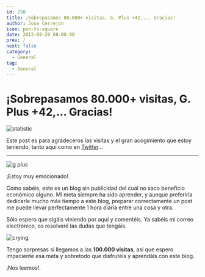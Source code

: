 ```yaml
---
id: 250
title: ¡Sobrepasamos 80.000+ visitas, G. Plus +42,... Gracias!
author: Jose Cerrejon
icon: pen-to-square
date: 2013-08-29 08:00:00
prev: /
next: false
category:
  - General
tag:
  - General
---
```


# ¡Sobrepasamos 80.000+ visitas, G. Plus +42,... Gracias!

![statistic](/images/2013/08/stattistic_28_Ago.jpg)

Este post es para agradeceros las visitas y el gran acogimiento que estoy teniendo, tanto aquí como en [Twitter](https://twitter.com/ulysess10)...

- - -
![g plus](/images/2013/08/gplus_28_Ago.jpg)

¡Estoy muy emocionado!.

Como sabéis, este es un blog sin publicidad del cual no saco beneficio económico alguno. Mi meta siempre ha sido aprender, y aunque preferiría dedicarle mucho más tiempo a este blog, preparar correctamente un post me puede llevar perfectamente 1 hora diaria entre una cosa y otra.

Sólo espero que sigáis viniendo por aquí y comentéis. Ya sabéis mi correo electrónico, os resolveré las dudas que tengáis.

![crying](/css/sm/happy_smiling.png)

Tengo sorpresas si llegamos a las **100.000 visitas**, así que espero impaciente esa meta y sobretodo que disfrutéis y aprendáis con este blog.

¡Nos leemos!.